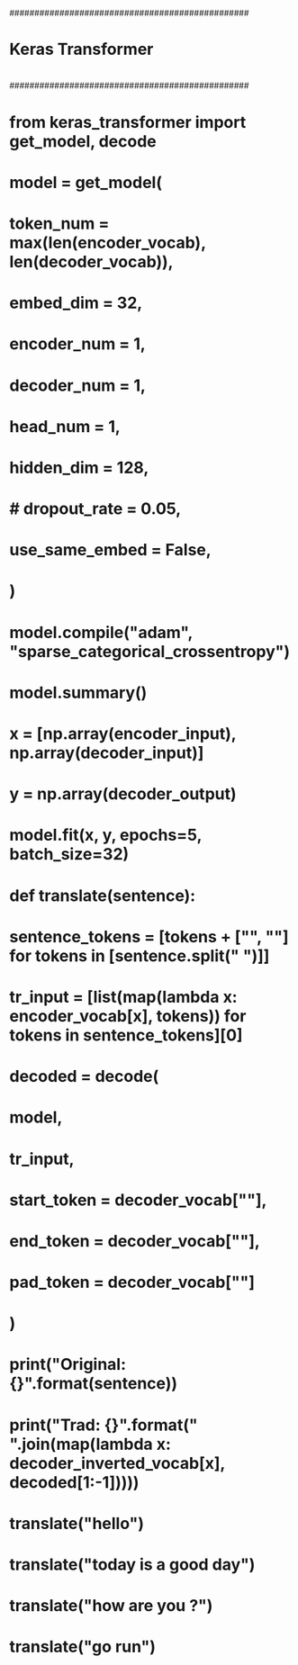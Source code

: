 
################################################
#                                              #
#              Keras Transformer               #
#                                              #
################################################
# from keras_transformer import get_model, decode

# model = get_model(
#     token_num = max(len(encoder_vocab), len(decoder_vocab)),
#     embed_dim = 32,
#     encoder_num = 1,
#     decoder_num = 1,
#     head_num = 1,
#     hidden_dim = 128,
#     # dropout_rate = 0.05,
#     use_same_embed = False,
# )

# model.compile("adam", "sparse_categorical_crossentropy")
# model.summary()

# x = [np.array(encoder_input), np.array(decoder_input)]
# y = np.array(decoder_output)

# model.fit(x, y, epochs=5, batch_size=32)

# def translate(sentence):
#   sentence_tokens = [tokens + ["<stop>", "<pad>"] for tokens in [sentence.split(" ")]]
#   tr_input = [list(map(lambda x: encoder_vocab[x], tokens)) for tokens in sentence_tokens][0]
#   decoded = decode(
#       model, 
#       tr_input, 
#       start_token = decoder_vocab["<start>"],
#       end_token = decoder_vocab["<stop>"],
#       pad_token = decoder_vocab["<pad>"]
#   )

#   print("Original: {}".format(sentence))
#   print("Trad: {}".format(" ".join(map(lambda x: decoder_inverted_vocab[x], decoded[1:-1]))))

# translate("hello")
# translate("today is a good day")
# translate("how are you ?")
# translate("go run")